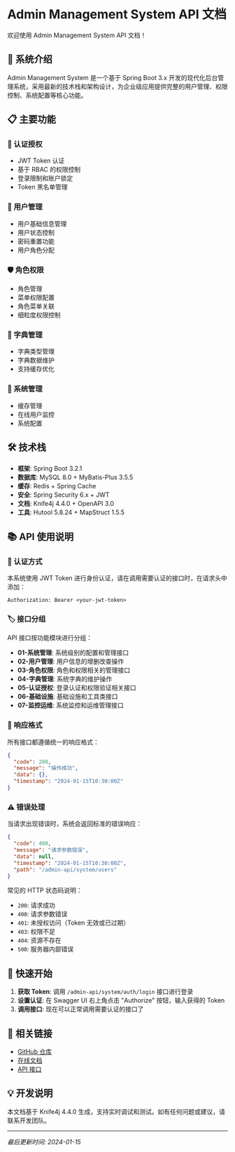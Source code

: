 # Admin Management System API 文档

欢迎使用 Admin Management System API 文档！

## 🚀 系统介绍

Admin Management System 是一个基于 Spring Boot 3.x 开发的现代化后台管理系统，采用最新的技术栈和架构设计，为企业级应用提供完整的用户管理、权限控制、系统配置等核心功能。

## 📋 主要功能

### 🔐 认证授权
- JWT Token 认证
- 基于 RBAC 的权限控制
- 登录限制和账户锁定
- Token 黑名单管理

### 👥 用户管理
- 用户基础信息管理
- 用户状态控制
- 密码重置功能
- 用户角色分配

### 🛡️ 角色权限
- 角色管理
- 菜单权限配置
- 角色菜单关联
- 细粒度权限控制

### 📖 字典管理
- 字典类型管理
- 字典数据维护
- 支持缓存优化

### 🔧 系统管理
- 缓存管理
- 在线用户监控
- 系统配置

## 🛠️ 技术栈

- **框架**: Spring Boot 3.2.1
- **数据库**: MySQL 8.0 + MyBatis-Plus 3.5.5
- **缓存**: Redis + Spring Cache
- **安全**: Spring Security 6.x + JWT
- **文档**: Knife4j 4.4.0 + OpenAPI 3.0
- **工具**: Hutool 5.8.24 + MapStruct 1.5.5

## 📚 API 使用说明

### 🔑 认证方式

本系统使用 JWT Token 进行身份认证，请在调用需要认证的接口时，在请求头中添加：

```
Authorization: Bearer <your-jwt-token>
```

### 🏷️ 接口分组

API 接口按功能模块进行分组：

- **01-系统管理**: 系统级别的配置和管理接口
- **02-用户管理**: 用户信息的增删改查操作
- **03-角色权限**: 角色和权限相关的管理接口
- **04-字典管理**: 系统字典的维护操作
- **05-认证授权**: 登录认证和权限验证相关接口
- **06-基础设施**: 基础设施和工具类接口
- **07-监控运维**: 系统监控和运维管理接口

### 📝 响应格式

所有接口都遵循统一的响应格式：

```json
{
  "code": 200,
  "message": "操作成功",
  "data": {},
  "timestamp": "2024-01-15T10:30:00Z"
}
```

### ⚠️ 错误处理

当请求出现错误时，系统会返回标准的错误响应：

```json
{
  "code": 400,
  "message": "请求参数错误",
  "data": null,
  "timestamp": "2024-01-15T10:30:00Z",
  "path": "/admin-api/system/users"
}
```

常见的 HTTP 状态码说明：

- `200`: 请求成功
- `400`: 请求参数错误
- `401`: 未授权访问（Token 无效或已过期）
- `403`: 权限不足
- `404`: 资源不存在
- `500`: 服务器内部错误

## 🎯 快速开始

1. **获取 Token**: 调用 `/admin-api/system/auth/login` 接口进行登录
2. **设置认证**: 在 Swagger UI 右上角点击 "Authorize" 按钮，输入获得的 Token
3. **调用接口**: 现在可以正常调用需要认证的接口了

## 🔗 相关链接

- [GitHub 仓库](https://github.com/admin/admin-backend)
- [在线文档](http://localhost:8080/doc.html)
- [API 接口](http://localhost:8080/v3/api-docs)

## 💡 开发说明

本文档基于 Knife4j 4.4.0 生成，支持实时调试和测试。如有任何问题或建议，请联系开发团队。

---

*最后更新时间: 2024-01-15*